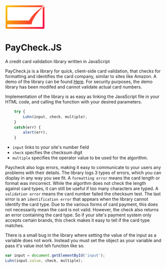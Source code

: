 ![logo](https://github.com/MatthewZenn/PayCheck.JS/raw/main/Static/PayCheckJS_small.png)
# PayCheck.JS
A credit card validation library written in JavaScript

PayCheck.js is a library for quick, client-side card validation, that checks for formatting and identifies the card company, similar to sites like Amazon.
A demo of the library can be found [Here](https://matthewzenn.github.io/PayCheck.JS/). For security purposes, the demo library has been modifed and cannot validate actual card numbers.

Implementation of the library is as easy as linking the JavaScript file in your HTML code, and calling the function with your desired parameters.

```javascript
    try {
        Luhn(input, check, multiple);
    } 
    catch(err) {
        alert(err);
    }
```

- ```input``` links to your site's number field
- ```check``` specfies the checksum digit
- ```multiple``` specifies the operator value to be used for the algorithm.

Paycheck also logs errors, making it easy to communicate to your users any problems with their details. The library logs 3 types of errors, which you can display in any way you see fit. A ```formatting error``` means the card length or format was inncorrect. While the algorthm does not check the length against card types, it can still be useful if too many characters are typed. A ```validation error``` means the card number failed the checksum test. The last error is an ```identification error``` that appears when the library cannot identify the card type. Due to the various forms of card payment, this does not necessarily mean the card is not valid. However, the check also returns an error containing the card type. So if your site's payment system only accepts certain brands, this check makes it easy to tell if the card type matches.

There is a small bug in the library where setting the value of the input as a variable does not work. Instead you must set the object as your variable and pass it's value inot teh function like so.

```javascript
var input = document.getElementById('input');
Luhn(input.value, check, multiple);
```